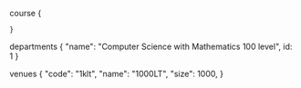 course
    {
        
    }

departments
    {
        "name": "Computer Science with Mathematics 100 level",
        id: 1
    }

venues
    {
        "code": "1klt",
        "name": "1000LT",
        "size": 1000,
    }